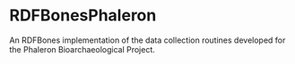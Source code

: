 # RDFBonesPhaleron
An RDFBones implementation of the data collection routines developed for the Phaleron Bioarchaeological Project.
